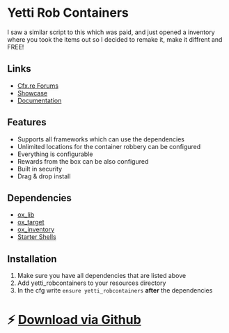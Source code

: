 # Yetti Rob Containers
I saw a similar script to this which was paid, and just opened a inventory where you took the items out so I decided to remake it, make it diffrent and FREE!

## Links
- [Cfx.re Forums](https://forum.cfx.re/t/free-yetti-rob-containers/5234293)
- [Showcase](https://www.youtube.com/watch?v=1jyHGkU9WQE)
- [Documentation](https://yetti-development.gitbook.io/yetti-development/free-scripts/yetti-rob-containers/showcase)

## Features
- Supports all frameworks which can use the dependencies
- Unlimited locations for the container robbery can be configured
- Everything is configurable
- Rewards from the box can be also configured
- Built in security
- Drag & drop install

## Dependencies
- [ox_lib](https://github.com/overextended/ox_lib)
- [ox_target](https://github.com/overextended/ox_target)
- [ox_inventory](https://github.com/overextended/ox_inventory)
- [Starter Shells](https://forum.cfx.re/t/free-props-starter-shells-for-housing-scripts/4826922)

## Installation 
1. Make sure you have all dependencies that are listed above
2. Add yetti_robcontainers to your resources directory
3. In the cfg write `ensure yetti_robcontainers` **after** the dependencies

# ⚡ [Download via Github](https://github.com/YeeetSK/yetti_robcontainers)
